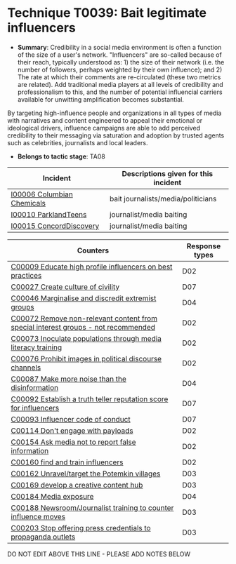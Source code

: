 # Technique T0039: Bait legitimate influencers

* **Summary**: Credibility in a social media environment is often a function of the size of a user's network. "Influencers" are so-called because of their reach, typically understood as: 1) the size of their network (i.e. the number of followers, perhaps weighted by their own influence); and 2) The rate at which their comments are re-circulated (these two metrics are related). Add traditional media players at all levels of credibility and professionalism to this, and the number of potential influencial carriers available for unwitting amplification becomes substantial.

By targeting high-influence people and organizations in all types of media with narratives and content engineered to appeal their emotional or ideological drivers, influence campaigns are able to add perceived credibility to their messaging via saturation and adoption by trusted agents such as celebrities, journalists and local leaders.

* **Belongs to tactic stage**: TA08


| Incident | Descriptions given for this incident |
| -------- | -------------------- |
| [I00006 Columbian Chemicals](../generated_pages/incidents/I00006.md) | bait journalists/media/politicians |
| [I00010 ParklandTeens](../generated_pages/incidents/I00010.md) | journalist/media baiting |
| [I00015 ConcordDiscovery](../generated_pages/incidents/I00015.md) | journalist/media baiting |



| Counters | Response types |
| -------- | -------------- |
| [C00009 Educate high profile influencers on best practices](../generated_pages/counters/C00009.md) | D02 |
| [C00027 Create culture of civility](../generated_pages/counters/C00027.md) | D07 |
| [C00046 Marginalise and discredit extremist groups](../generated_pages/counters/C00046.md) | D04 |
| [C00072 Remove non-relevant content from special interest groups - not recommended](../generated_pages/counters/C00072.md) | D02 |
| [C00073 Inoculate populations through media literacy training](../generated_pages/counters/C00073.md) | D02 |
| [C00076 Prohibit images in political discourse channels](../generated_pages/counters/C00076.md) | D02 |
| [C00087 Make more noise than the disinformation](../generated_pages/counters/C00087.md) | D04 |
| [C00092 Establish a truth teller reputation score for influencers](../generated_pages/counters/C00092.md) | D07 |
| [C00093 Influencer code of conduct](../generated_pages/counters/C00093.md) | D07 |
| [C00114 Don't engage with payloads](../generated_pages/counters/C00114.md) | D02 |
| [C00154 Ask media not to report false information](../generated_pages/counters/C00154.md) | D02 |
| [C00160 find and train influencers](../generated_pages/counters/C00160.md) | D02 |
| [C00162 Unravel/target the Potemkin villages](../generated_pages/counters/C00162.md) | D03 |
| [C00169 develop a creative content hub](../generated_pages/counters/C00169.md) | D03 |
| [C00184 Media exposure](../generated_pages/counters/C00184.md) | D04 |
| [C00188 Newsroom/Journalist training to counter influence moves](../generated_pages/counters/C00188.md) | D03 |
| [C00203 Stop offering press credentials to propaganda outlets](../generated_pages/counters/C00203.md) | D03 |


DO NOT EDIT ABOVE THIS LINE - PLEASE ADD NOTES BELOW